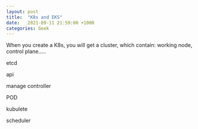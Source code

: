 ```yaml
---
layout: post
title:  "K8s and EKS"
date:   2021-09-11 21:59:00 +1000
categories: Geek
---
```


When you create a K8s, you will get a cluster, which contain: working node, control plane.....


etcd

api

manage controller

POD

kubulete

scheduler
